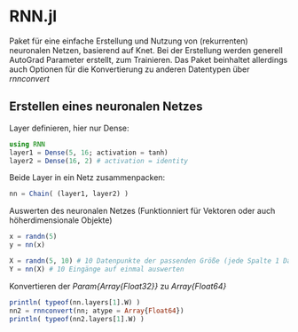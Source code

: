 # RNN.jl

Paket für eine einfache Erstellung und Nutzung von (rekurrenten) neuronalen Netzen, basierend auf Knet. Bei der Erstellung werden generell AutoGrad Parameter erstellt, zum Trainieren. Das Paket beinhaltet allerdings auch Optionen für die Konvertierung zu anderen Datentypen über *rnnconvert*

## Erstellen eines neuronalen Netzes
Layer definieren, hier nur Dense:
  ```julia
  using RNN
  layer1 = Dense(5, 16; activation = tanh)
  layer2 = Dense(16, 2) # activation = identity
  ```

Beide Layer in ein Netz zusammenpacken:

  ```julia
  nn = Chain( (layer1, layer2) )
  ```

Auswerten des neuronalen Netzes (Funktionniert für Vektoren oder auch höherdimensionale Objekte)

  ```julia
  x = randn(5)
  y = nn(x)

  X = randn(5, 10) # 10 Datenpunkte der passenden Größe (jede Spalte 1 Datenpunkte)
  Y = nn(X) # 10 Eingänge auf einmal auswerten
  ```

Konvertieren der *Param{Array{Float32}}* zu *Array{Float64}*

  ```julia
  println( typeof(nn.layers[1].W) )
  nn2 = rnnconvert(nn; atype = Array{Float64})
  println( typeof(nn2.layers[1].W) )
  ```
